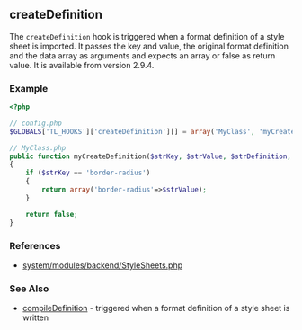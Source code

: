 createDefinition
----------------

The `createDefinition` hook is triggered when a format definition of a style sheet is imported. It passes the key and value, the original format definition and the data array as arguments and expects an array or false as return value. It is available from version 2.9.4.


### Example ###

```php
<?php

// config.php
$GLOBALS['TL_HOOKS']['createDefinition'][] = array('MyClass', 'myCreateDefinition');

// MyClass.php
public function myCreateDefinition($strKey, $strValue, $strDefinition, $arrSet)
{
    if ($strKey == 'border-radius')
    {
        return array('border-radius'=>$strValue);
    }

    return false;
}
```


### References ###

- [system/modules/backend/StyleSheets.php](https://github.com/contao/core/blob/2.11.7/system/modules/backend/StyleSheets.php#L2074)


### See Also ###

- [compileDefinition](compileDefinition.md) - triggered when a format definition of a style sheet is written